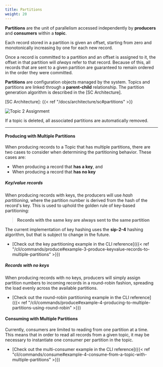 ```yaml
---
title: Partitions
weight: 20
---
```


**Partitions** are the unit of parallelism accessed independently by **producers** and **consumers** within a **topic**.

Each record stored in a partition is
given an offset, starting from zero and monotonically increasing by one for each new
record. 

Once a record is committed to a partition and an offset is assigned to it, the offset in that partition will _always_ refer to that record. Because of this, all records that are sent to a given partition are
guaranteed to remain ordered in the order they were committed.


**Partitions** are configuration objects managed by the system. Topics and partitions are linked through a **parent-child** relationship. The partition generation algorithm is described in the [SC Architecture].

[SC Architecture]: {{< ref "/docs/architecture/sc#partitions" >}}

<!-- This Image Renders Very Poorly -->
<img src="/docs/architecture/images/topic-2-partitions.svg"
     alt="Topic 2 Assignment"
     style="justify: center; max-width: 640px" />

If a topic is deleted, all associated partitions are automatically removed.

---

#### Producing with Multiple Partitions

When producing records to a Topic that has multiple partitions, there are two cases to
consider when determining the partitioning behavior. These cases are:

- When producing a record that **has a key**, and
- When producing a record that **has no key**

##### Key/value records

When producing records with keys, the producers will use _hash partitioning_,
where the partition number is derived from the hash of the record's key. This
is used to uphold the golden rule of key-based partitioning:

> **Records with the same key are always sent to the same partition**

The current implementation of key hashing uses the **sip-2-4** hashing algorithm,
but that is subject to change in the future.

- [Check out the key partitioning example in the CLI reference]({{< ref "/cli/commands/produce#example-3-produce-keyvalue-records-to-multiple-partitions" >}})

##### Records with no keys

When producing records with no keys, producers will simply assign partition numbers
to incoming records in a round-robin fashion, spreading the load evenly across the
available partitions.

- [Check out the round-robin partitioning example in the CLI reference]({{< ref "/cli/commands/produce#example-4-producing-to-multiple-partitions-using-round-robin" >}})

#### Consuming with Multiple Partitions

Currently, consumers are limited to reading from one partition at a time. This means
that in order to read all records from a given topic, it may be necessary to instantiate
one consumer per partition in the topic.

- [Check out the multi-consumer example in the CLI reference]({{< ref "cli/commands/consume#example-4-consume-from-a-topic-with-multiple-partitions" >}})
